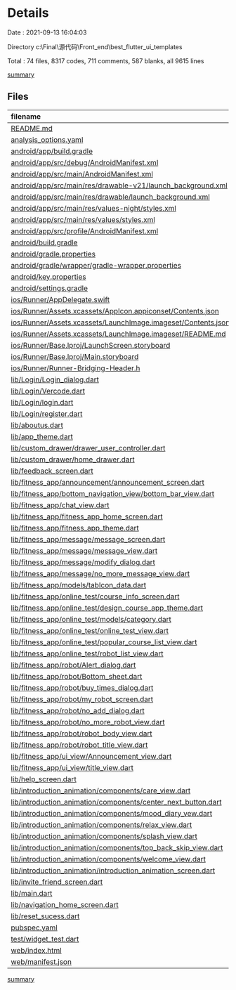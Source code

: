 # Details

Date : 2021-09-13 16:04:03

Directory c:\Final\源代码\Front_end\best_flutter_ui_templates

Total : 74 files,  8317 codes, 711 comments, 587 blanks, all 9615 lines

[summary](results.md)

## Files
| filename | language | code | comment | blank | total |
| :--- | :--- | ---: | ---: | ---: | ---: |
| [README.md](/README.md) | Markdown | 10 | 0 | 7 | 17 |
| [analysis_options.yaml](/analysis_options.yaml) | YAML | 3 | 23 | 4 | 30 |
| [android/app/build.gradle](/android/app/build.gradle) | Groovy | 61 | 5 | 15 | 81 |
| [android/app/src/debug/AndroidManifest.xml](/android/app/src/debug/AndroidManifest.xml) | XML | 4 | 3 | 1 | 8 |
| [android/app/src/main/AndroidManifest.xml](/android/app/src/main/AndroidManifest.xml) | XML | 35 | 16 | 2 | 53 |
| [android/app/src/main/res/drawable-v21/launch_background.xml](/android/app/src/main/res/drawable-v21/launch_background.xml) | XML | 4 | 7 | 2 | 13 |
| [android/app/src/main/res/drawable/launch_background.xml](/android/app/src/main/res/drawable/launch_background.xml) | XML | 4 | 7 | 2 | 13 |
| [android/app/src/main/res/values-night/styles.xml](/android/app/src/main/res/values-night/styles.xml) | XML | 9 | 9 | 1 | 19 |
| [android/app/src/main/res/values/styles.xml](/android/app/src/main/res/values/styles.xml) | XML | 9 | 9 | 1 | 19 |
| [android/app/src/profile/AndroidManifest.xml](/android/app/src/profile/AndroidManifest.xml) | XML | 8 | 3 | 2 | 13 |
| [android/build.gradle](/android/build.gradle) | Groovy | 27 | 0 | 5 | 32 |
| [android/gradle.properties](/android/gradle.properties) | Properties | 4 | 0 | 1 | 5 |
| [android/gradle/wrapper/gradle-wrapper.properties](/android/gradle/wrapper/gradle-wrapper.properties) | Properties | 5 | 1 | 1 | 7 |
| [android/key.properties](/android/key.properties) | Properties | 4 | 0 | 0 | 4 |
| [android/settings.gradle](/android/settings.gradle) | Groovy | 12 | 0 | 4 | 16 |
| [ios/Runner/AppDelegate.swift](/ios/Runner/AppDelegate.swift) | Swift | 12 | 0 | 2 | 14 |
| [ios/Runner/Assets.xcassets/AppIcon.appiconset/Contents.json](/ios/Runner/Assets.xcassets/AppIcon.appiconset/Contents.json) | JSON | 122 | 0 | 1 | 123 |
| [ios/Runner/Assets.xcassets/LaunchImage.imageset/Contents.json](/ios/Runner/Assets.xcassets/LaunchImage.imageset/Contents.json) | JSON | 23 | 0 | 1 | 24 |
| [ios/Runner/Assets.xcassets/LaunchImage.imageset/README.md](/ios/Runner/Assets.xcassets/LaunchImage.imageset/README.md) | Markdown | 3 | 0 | 2 | 5 |
| [ios/Runner/Base.lproj/LaunchScreen.storyboard](/ios/Runner/Base.lproj/LaunchScreen.storyboard) | XML | 36 | 1 | 1 | 38 |
| [ios/Runner/Base.lproj/Main.storyboard](/ios/Runner/Base.lproj/Main.storyboard) | XML | 25 | 1 | 1 | 27 |
| [ios/Runner/Runner-Bridging-Header.h](/ios/Runner/Runner-Bridging-Header.h) | C++ | 1 | 0 | 1 | 2 |
| [lib/Login/Login_dialog.dart](/lib/Login/Login_dialog.dart) | Dart | 38 | 3 | 4 | 45 |
| [lib/Login/Vercode.dart](/lib/Login/Vercode.dart) | Dart | 169 | 19 | 12 | 200 |
| [lib/Login/login.dart](/lib/Login/login.dart) | Dart | 242 | 49 | 21 | 312 |
| [lib/Login/register.dart](/lib/Login/register.dart) | Dart | 419 | 38 | 24 | 481 |
| [lib/aboutus.dart](/lib/aboutus.dart) | Dart | 95 | 0 | 4 | 99 |
| [lib/app_theme.dart](/lib/app_theme.dart) | Dart | 77 | 0 | 13 | 90 |
| [lib/custom_drawer/drawer_user_controller.dart](/lib/custom_drawer/drawer_user_controller.dart) | Dart | 205 | 9 | 10 | 224 |
| [lib/custom_drawer/home_drawer.dart](/lib/custom_drawer/home_drawer.dart) | Dart | 332 | 24 | 15 | 371 |
| [lib/feedback_screen.dart](/lib/feedback_screen.dart) | Dart | 325 | 65 | 14 | 404 |
| [lib/fitness_app/announcement/announcement_screen.dart](/lib/fitness_app/announcement/announcement_screen.dart) | Dart | 146 | 1 | 20 | 167 |
| [lib/fitness_app/bottom_navigation_view/bottom_bar_view.dart](/lib/fitness_app/bottom_navigation_view/bottom_bar_view.dart) | Dart | 356 | 1 | 22 | 379 |
| [lib/fitness_app/chat_view.dart](/lib/fitness_app/chat_view.dart) | Dart | 251 | 12 | 25 | 288 |
| [lib/fitness_app/fitness_app_home_screen.dart](/lib/fitness_app/fitness_app_home_screen.dart) | Dart | 147 | 0 | 13 | 160 |
| [lib/fitness_app/fitness_app_theme.dart](/lib/fitness_app/fitness_app_theme.dart) | Dart | 78 | 0 | 12 | 90 |
| [lib/fitness_app/message/message_screen.dart](/lib/fitness_app/message/message_screen.dart) | Dart | 168 | 0 | 17 | 185 |
| [lib/fitness_app/message/message_view.dart](/lib/fitness_app/message/message_view.dart) | Dart | 149 | 1 | 4 | 154 |
| [lib/fitness_app/message/modify_dialog.dart](/lib/fitness_app/message/modify_dialog.dart) | Dart | 64 | 4 | 6 | 74 |
| [lib/fitness_app/message/no_more_message_view.dart](/lib/fitness_app/message/no_more_message_view.dart) | Dart | 70 | 15 | 4 | 89 |
| [lib/fitness_app/models/tabIcon_data.dart](/lib/fitness_app/models/tabIcon_data.dart) | Dart | 45 | 0 | 5 | 50 |
| [lib/fitness_app/online_test/course_info_screen.dart](/lib/fitness_app/online_test/course_info_screen.dart) | Dart | 319 | 131 | 14 | 464 |
| [lib/fitness_app/online_test/design_course_app_theme.dart](/lib/fitness_app/online_test/design_course_app_theme.dart) | Dart | 76 | 7 | 12 | 95 |
| [lib/fitness_app/online_test/models/category.dart](/lib/fitness_app/online_test/models/category.dart) | Dart | 22 | 18 | 4 | 44 |
| [lib/fitness_app/online_test/online_test_view.dart](/lib/fitness_app/online_test/online_test_view.dart) | Dart | 521 | 10 | 35 | 566 |
| [lib/fitness_app/online_test/popular_course_list_view.dart](/lib/fitness_app/online_test/popular_course_list_view.dart) | Dart | 197 | 3 | 13 | 213 |
| [lib/fitness_app/online_test/robot_list_view.dart](/lib/fitness_app/online_test/robot_list_view.dart) | Dart | 284 | 0 | 16 | 300 |
| [lib/fitness_app/robot/Alert_dialog.dart](/lib/fitness_app/robot/Alert_dialog.dart) | Dart | 598 | 63 | 23 | 684 |
| [lib/fitness_app/robot/Bottom_sheet.dart](/lib/fitness_app/robot/Bottom_sheet.dart) | Dart | 135 | 2 | 6 | 143 |
| [lib/fitness_app/robot/buy_times_dialog.dart](/lib/fitness_app/robot/buy_times_dialog.dart) | Dart | 34 | 3 | 3 | 40 |
| [lib/fitness_app/robot/my_robot_screen.dart](/lib/fitness_app/robot/my_robot_screen.dart) | Dart | 211 | 0 | 31 | 242 |
| [lib/fitness_app/robot/no_add_dialog.dart](/lib/fitness_app/robot/no_add_dialog.dart) | Dart | 34 | 3 | 3 | 40 |
| [lib/fitness_app/robot/no_more_robot_view.dart](/lib/fitness_app/robot/no_more_robot_view.dart) | Dart | 79 | 6 | 4 | 89 |
| [lib/fitness_app/robot/robot_body_view.dart](/lib/fitness_app/robot/robot_body_view.dart) | Dart | 303 | 16 | 6 | 325 |
| [lib/fitness_app/robot/robot_title_view.dart](/lib/fitness_app/robot/robot_title_view.dart) | Dart | 86 | 0 | 4 | 90 |
| [lib/fitness_app/ui_view/Announcement_view.dart](/lib/fitness_app/ui_view/Announcement_view.dart) | Dart | 141 | 0 | 3 | 144 |
| [lib/fitness_app/ui_view/title_view.dart](/lib/fitness_app/ui_view/title_view.dart) | Dart | 47 | 34 | 4 | 85 |
| [lib/help_screen.dart](/lib/help_screen.dart) | Dart | 118 | 1 | 6 | 125 |
| [lib/introduction_animation/components/care_view.dart](/lib/introduction_animation/components/care_view.dart) | Dart | 115 | 0 | 6 | 121 |
| [lib/introduction_animation/components/center_next_button.dart](/lib/introduction_animation/components/center_next_button.dart) | Dart | 205 | 0 | 7 | 212 |
| [lib/introduction_animation/components/mood_diary_vew.dart](/lib/introduction_animation/components/mood_diary_vew.dart) | Dart | 114 | 0 | 6 | 120 |
| [lib/introduction_animation/components/relax_view.dart](/lib/introduction_animation/components/relax_view.dart) | Dart | 106 | 0 | 5 | 111 |
| [lib/introduction_animation/components/splash_view.dart](/lib/introduction_animation/components/splash_view.dart) | Dart | 85 | 0 | 5 | 90 |
| [lib/introduction_animation/components/top_back_skip_view.dart](/lib/introduction_animation/components/top_back_skip_view.dart) | Dart | 62 | 14 | 6 | 82 |
| [lib/introduction_animation/components/welcome_view.dart](/lib/introduction_animation/components/welcome_view.dart) | Dart | 90 | 0 | 5 | 95 |
| [lib/introduction_animation/introduction_animation_screen.dart](/lib/introduction_animation/introduction_animation_screen.dart) | Dart | 110 | 0 | 11 | 121 |
| [lib/invite_friend_screen.dart](/lib/invite_friend_screen.dart) | Dart | 108 | 1 | 4 | 113 |
| [lib/main.dart](/lib/main.dart) | Dart | 47 | 0 | 5 | 52 |
| [lib/navigation_home_screen.dart](/lib/navigation_home_screen.dart) | Dart | 83 | 2 | 8 | 93 |
| [lib/reset_sucess.dart](/lib/reset_sucess.dart) | Dart | 34 | 3 | 3 | 40 |
| [pubspec.yaml](/pubspec.yaml) | YAML | 49 | 34 | 13 | 96 |
| [test/widget_test.dart](/test/widget_test.dart) | Dart | 5 | 20 | 7 | 32 |
| [web/index.html](/web/index.html) | HTML | 79 | 14 | 6 | 99 |
| [web/manifest.json](/web/manifest.json) | JSON | 23 | 0 | 1 | 24 |

[summary](results.md)